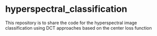 # hyperspectral_classification

This repository is to share the code for the hyperspectral image classification using DCT approaches based on the center loss function
